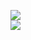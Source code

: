 [![](https://img.shields.io/badge/Made%20With-Github%20Spray-lightgrey.svg?style=for-the-badge&logo=github)](https://github.com/Annihil/github-spray#4907)  
[![](https://i.imgur.com/2DrTn0Z.gif)](https://github.com/Annihil/github-spray)